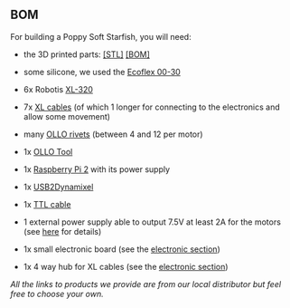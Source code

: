 ## BOM

For building a Poppy Soft Starfish, you will need:

* the 3D printed parts: [[STL]](https://github.com/poppy-project/poppy-soft-starfish/tree/master/hardware) [[BOM]](https://github.com/poppy-project/poppy-soft-starfish/blob/master/hardware/BOM.md)

* some silicone, we used the [Ecoflex 00-30](http://www.smooth-on.com/Silicone-Rubber-an/c2_1115_1130/index.html)

* 6x Robotis [XL-320](http://www.generationrobots.com/en/401692-dynamixel-xl-320-servo-motor.html?search_query=OLLO&results=23)
* 7x [XL cables](http://www.generationrobots.com/en/402091-3p-190-mm-cables-for-xl-servos-x5.html) (of which 1 longer for connecting to the electronics and allow some movement)

* many [OLLO rivets](http://www.generationrobots.com/en/401870-ollo-rivet-set-ors-10.html) (between 4 and 12 per motor)
* 1x [OLLO Tool](http://www.generationrobots.com/en/401872-ollo-tool.html)


* 1x [Raspberry Pi 2](https://www.raspberrypi.org/raspberry-pi-2-on-sale/) with its power supply

* 1x [USB2Dynamixel](http://www.generationrobots.com/en/400848-usb2dynamixel-robotis.html?search_query=usb2dynamixel&results=20)

* 1x [TTL cable](http://www.generationrobots.com/en/401739-3p-cable-set-bcs-3p01-for-dynamixel-servo-motors.html?search_query=mx+cable&results=336)

* 1 external power supply able to output 7.5V at least 2A for the motors (see [here](https://forum.poppy-project.org/t/birth-of-poppyergojr-and-support-for-low-cost-xl-320-motors/1052/10) for details)

* 1x small electronic board (see the [electronic section](electronic.md))

* 1x 4 way hub for XL cables (see the [electronic section](electronic.md))

*All the links to products we provide are from our local distributor but feel free to choose your own.*
